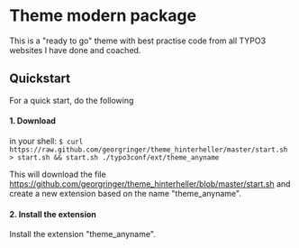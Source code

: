 # Theme modern package

This is a "ready to go" theme with best practise code from all TYPO3 websites I have done and coached.

## Quickstart
For a quick start, do the following

#### 1. Download
in your shell:
`$ curl https://raw.github.com/georgringer/theme_hinterheller/master/start.sh > start.sh && start.sh ./typo3conf/ext/theme_anyname`

This will download the file https://github.com/georgringer/theme_hinterheller/blob/master/start.sh and create a new extension based on the name "theme_anyname".


#### 2. Install the extension
Install the extension "theme_anyname".